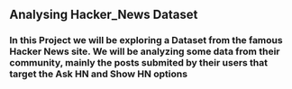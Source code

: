 ## Analysing Hacker_News Dataset

### In this Project we will be exploring a Dataset from the famous Hacker News site. We will be analyzing some data from their community, mainly the posts submited by their users that target the Ask HN and Show HN options
